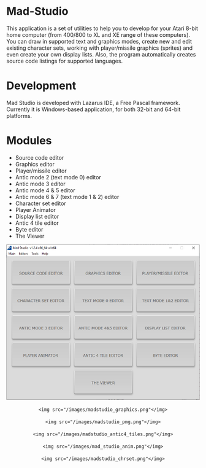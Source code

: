 # Mad-Studio

This application is a set of utilities to help you to develop for your Atari 8-bit home computer (from 400/800 to XL and XE range of these computers). You can draw in supported text and graphics modes, create new and edit existing character sets, working with player/missile graphics (sprites) and even create your own display lists. Also, the program automatically creates source code listings for supported languages.

# Development

Mad Studio is developed with Lazarus IDE, a Free Pascal framework. Currently it is Windows-based application, for both 32-bit and 64-bit platforms.

# Modules

- Source code editor
- Graphics editor
- Player/missile editor
- Antic mode 2 (text mode 0) editor
- Antic mode 3 editor
- Antic mode 4 & 5 editor
- Antic mode 6 & 7 (text mode 1 & 2) editor
- Character set editor
- Player Animator
- Display list editor
- Antic 4 tile editor
- Byte editor
- The Viewer

<div align="center">
    <img src="/images/mad_studio_main.png"</img>
    
    <img src="/images/madstudio_graphics.png"</img>
    
    <img src="/images/madstudio_pmg.png"</img>
    
    <img src="/images/madstudio_antic4_tiles.png"</img>
    
    <img src="/images/mad_studio_anim.png"</img>
    
    <img src="/images/madstudio_chrset.png"</img>
</div>
